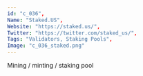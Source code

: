 ```yaml
--- 
id: "c_036", 
Name: "Staked.US", 
Website: "https://staked.us/", 
Twitter: "https://twitter.com/staked_us/", 
Tags: "Validators, Staking Pools", 
Image: "c_036_staked.png" 
--- 
```

<!--lang:en--> 
Mining / minting / staking pool
<!--lang:es--] 
Minería / acuñación / grupo de participación
<!--lang:de--] 
Mining / Minting / Staking-Pool
<!--lang:fr--] 
Pool minier / monnayeur / jalonnement
<!--lang:pl--] 
Górnictwo / bicie / tyczenie puli
<!--lang:uk--] 
Майнінг / карбування / стейкинг-пул
[!--lang:*--> 

